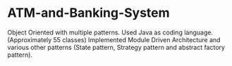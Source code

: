 # ATM-and-Banking-System
Object Oriented with multiple patterns.
Used Java as coding language. (Approximately 55 classes)
Implemented Module Driven Architecture and various other patterns (State pattern, Strategy pattern and abstract factory pattern).
